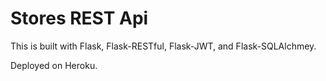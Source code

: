 # Stores REST Api

This is built with Flask, Flask-RESTful, Flask-JWT, and Flask-SQLAlchmey.

Deployed on Heroku.

